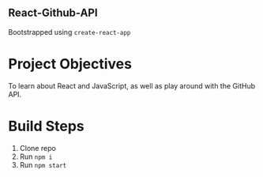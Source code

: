 ## React-Github-API
Bootstrapped using `create-react-app`
# Project Objectives
To learn about React and JavaScript, as well as play around with the GitHub API.
# Build Steps
1. Clone repo
2. Run `npm i`
3. Run `npm start`
